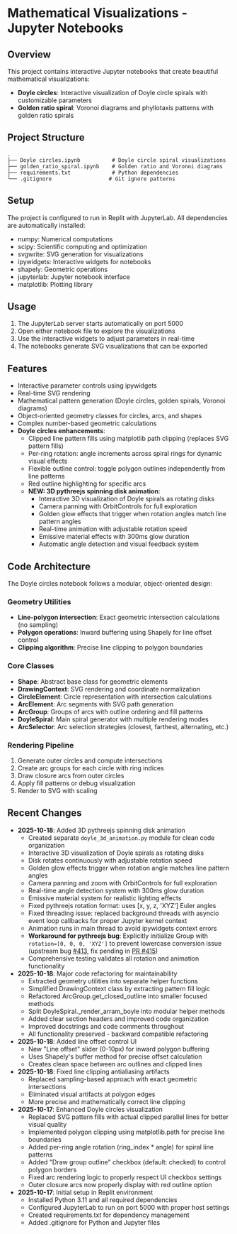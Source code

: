 # Mathematical Visualizations - Jupyter Notebooks

## Overview
This project contains interactive Jupyter notebooks that create beautiful mathematical visualizations:
- **Doyle circles**: Interactive visualization of Doyle circle spirals with customizable parameters
- **Golden ratio spiral**: Voronoi diagrams and phyllotaxis patterns with golden ratio spirals

## Project Structure
```
.
├── Doyle circles.ipynb          # Doyle circle spiral visualizations
├── golden_ratio_spiral.ipynb    # Golden ratio and Voronoi diagrams
├── requirements.txt             # Python dependencies
└── .gitignore                  # Git ignore patterns
```

## Setup
The project is configured to run in Replit with JupyterLab. All dependencies are automatically installed:
- numpy: Numerical computations
- scipy: Scientific computing and optimization
- svgwrite: SVG generation for visualizations
- ipywidgets: Interactive widgets for notebooks
- shapely: Geometric operations
- jupyterlab: Jupyter notebook interface
- matplotlib: Plotting library

## Usage
1. The JupyterLab server starts automatically on port 5000
2. Open either notebook file to explore the visualizations
3. Use the interactive widgets to adjust parameters in real-time
4. The notebooks generate SVG visualizations that can be exported

## Features
- Interactive parameter controls using ipywidgets
- Real-time SVG rendering
- Mathematical pattern generation (Doyle circles, golden spirals, Voronoi diagrams)
- Object-oriented geometry classes for circles, arcs, and shapes
- Complex number-based geometric calculations
- **Doyle circles enhancements**:
  - Clipped line pattern fills using matplotlib path clipping (replaces SVG pattern fills)
  - Per-ring rotation: angle increments across spiral rings for dynamic visual effects
  - Flexible outline control: toggle polygon outlines independently from line patterns
  - Red outline highlighting for specific arcs
  - **NEW: 3D pythreejs spinning disk animation**:
    - Interactive 3D visualization of Doyle spirals as rotating disks
    - Camera panning with OrbitControls for full exploration
    - Golden glow effects that trigger when rotation angles match line pattern angles
    - Real-time animation with adjustable rotation speed
    - Emissive material effects with 300ms glow duration
    - Automatic angle detection and visual feedback system

## Code Architecture
The Doyle circles notebook follows a modular, object-oriented design:

### Geometry Utilities
- **Line-polygon intersection**: Exact geometric intersection calculations (no sampling)
- **Polygon operations**: Inward buffering using Shapely for line offset control
- **Clipping algorithm**: Precise line clipping to polygon boundaries

### Core Classes
- **Shape**: Abstract base class for geometric elements
- **DrawingContext**: SVG rendering and coordinate normalization
- **CircleElement**: Circle representation with intersection calculations
- **ArcElement**: Arc segments with SVG path generation
- **ArcGroup**: Groups of arcs with outline ordering and fill patterns
- **DoyleSpiral**: Main spiral generator with multiple rendering modes
- **ArcSelector**: Arc selection strategies (closest, farthest, alternating, etc.)

### Rendering Pipeline
1. Generate outer circles and compute intersections
2. Create arc groups for each circle with ring indices
3. Draw closure arcs from outer circles
4. Apply fill patterns or debug visualization
5. Render to SVG with scaling

## Recent Changes
- **2025-10-18**: Added 3D pythreejs spinning disk animation
  - Created separate `doyle_3d_animation.py` module for clean code organization
  - Interactive 3D visualization of Doyle spirals as rotating disks
  - Disk rotates continuously with adjustable rotation speed
  - Golden glow effects trigger when rotation angle matches line pattern angles
  - Camera panning and zoom with OrbitControls for full exploration
  - Real-time angle detection system with 300ms glow duration
  - Emissive material system for realistic lighting effects
  - Fixed pythreejs rotation format: uses [x, y, z, 'XYZ'] Euler angles
  - Fixed threading issue: replaced background threads with asyncio event loop callbacks for proper Jupyter kernel context
  - Animation runs in main thread to avoid ipywidgets context errors
  - **Workaround for pythreejs bug**: Explicitly initialize Group with `rotation=[0, 0, 0, 'XYZ']` to prevent lowercase conversion issue (upstream bug [#413](https://github.com/jupyter-widgets/pythreejs/issues/413), fix pending in [PR #415](https://github.com/jupyter-widgets/pythreejs/pull/415))
  - Comprehensive testing validates all rotation and animation functionality
- **2025-10-18**: Major code refactoring for maintainability
  - Extracted geometry utilities into separate helper functions
  - Simplified DrawingContext class by extracting pattern fill logic
  - Refactored ArcGroup.get_closed_outline into smaller focused methods
  - Split DoyleSpiral._render_arram_boyle into modular helper methods
  - Added clear section headers and improved code organization
  - Improved docstrings and code comments throughout
  - All functionality preserved - backward compatible refactoring
- **2025-10-18**: Added line offset control UI
  - New "Line offset" slider (0-10px) for inward polygon buffering
  - Uses Shapely's buffer method for precise offset calculation
  - Creates clean space between arc outlines and clipped lines
- **2025-10-18**: Fixed line clipping antialiasing artifacts
  - Replaced sampling-based approach with exact geometric intersections
  - Eliminated visual artifacts at polygon edges
  - More precise and mathematically correct line clipping
- **2025-10-17**: Enhanced Doyle circles visualization
  - Replaced SVG pattern fills with actual clipped parallel lines for better visual quality
  - Implemented polygon clipping using matplotlib.path for precise line boundaries
  - Added per-ring angle rotation (ring_index * angle) for spiral line patterns
  - Added "Draw group outline" checkbox (default: checked) to control polygon borders
  - Fixed arc rendering logic to properly respect UI checkbox settings
  - Outer closure arcs now properly display with red outline option
- **2025-10-17**: Initial setup in Replit environment
  - Installed Python 3.11 and all required dependencies
  - Configured JupyterLab to run on port 5000 with proper host settings
  - Created requirements.txt for dependency management
  - Added .gitignore for Python and Jupyter files

